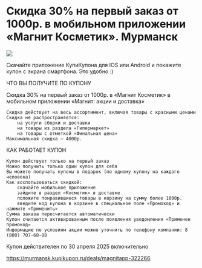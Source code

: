 # Скидка 30% на первый заказ от 1000р. в мобильном приложении «Магнит Косметик». Мурманск
![](https://cdn.sp0.kkcdn.ru/system/deals/logos/164621/deal_615x301/2605431.jpg?1702028669)

 Скачайте приложение КупиКупона для IOS или Android и покажите купон с экрана смартфона. Это удобно :)

ЧТО ВЫ ПОЛУЧИТЕ ПО КУПОНУ

Скидка 30% на первый заказ от 1000р. в «Магнит Косметик» в мобильном приложении «Магнит: акции и доставка»

    Скидка действует на весь ассортимент, включая товары с красными ценами
    Скидка не распространяется:
        на услуги сборки и доставки
        на товары из раздела «Гипермаркет»
        на товары с отметкой «Финальная цена»
    Максимальная скидка — 4000р.

КАК РАБОТАЕТ КУПОН

    Купон действует только на первый заказ
    Можно получить только один купон для себя
    Вы можете получать купоны в подарок (по одному купону на каждого человека)
    Как воспользоваться скидкой:
        скачайте мобильное приложение
        зайдите в раздел «Косметик» в доставке
        положите понравившиеся товары в корзину на сумму более 1000р.
        введите код купона в корзине в специальное поле «Промокод» и нажмите «Применить»
    Сумма заказа пересчитается автоматически
    Купон считается активированным после появления уведомления «Применен промокод»
    Информацию по условиям акции можно уточнить по телефону компании: 8 (800) 707-68-88

Купон действителен по 30 апреля 2025 включительно

https://murmansk.kupikupon.ru/deals/magnitapp-322266
